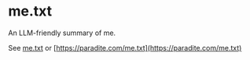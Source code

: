 # me.txt

An LLM-friendly summary of me.

See [me.txt](/me.txt) or [https://paradite.com/me.txt](https://paradite.com/me.txt)
